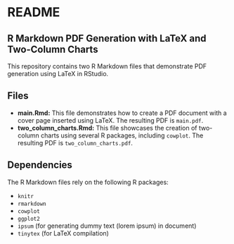 # README

## R Markdown PDF Generation with LaTeX and Two-Column Charts

This repository contains two R Markdown files that demonstrate PDF generation using LaTeX in RStudio.

## Files

*   **main.Rmd:** This file demonstrates how to create a PDF document with a cover page inserted using LaTeX.  The resulting PDF is `main.pdf`.
*   **two_column_charts.Rmd:** This file showcases the creation of two-column charts using several R packages, including `cowplot`. The resulting PDF is `two_column_charts.pdf`.

## Dependencies

The R Markdown files rely on the following R packages:

*   `knitr`
*   `rmarkdown`
*   `cowplot`
*   `ggplot2`
*   `ipsum` (for generating dummy text (lorem ipsum) in document)
*   `tinytex` (for LaTeX compilation)